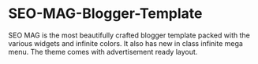 # SEO-MAG-Blogger-Template
SEO MAG is the most beautifully crafted blogger template packed with the various widgets and infinite colors. It also has new in class infinite mega menu. The theme comes with advertisement ready layout.
